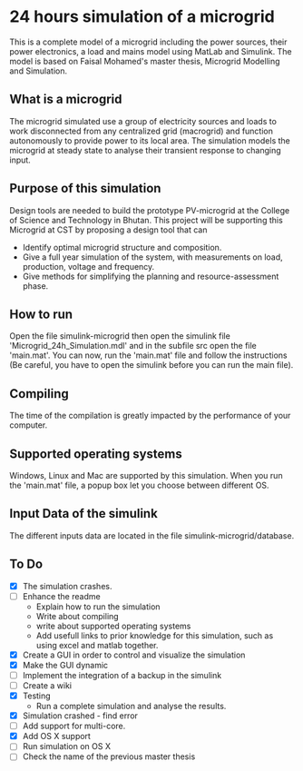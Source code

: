 # 24 hours simulation of a microgrid
This is a complete model of a microgrid including the power sources, their power electronics, a load and mains model using MatLab and Simulink. The model is based on Faisal Mohamed's master thesis, Microgrid Modelling and Simulation.

## What is a microgrid
The microgrid simulated use a group of electricity sources and loads to work disconnected from any centralized grid (macrogrid) and function autonomously to provide power to its local area. The simulation models the microgrid at steady state to analyse their transient response to changing input. 

## Purpose of this simulation
Design tools are needed to build the prototype PV-microgrid at the College of Science and Technology in Bhutan. This project will be supporting this Microgrid at CST by proposing a design tool that can
* Identify optimal microgrid structure and composition.
* Give a full year simulation of the system, with measurements on load, production, voltage and frequency.
* Give methods for simplifying the planning and resource-assessment phase.

## How to run
Open the file simulink-microgrid then open the simulink file 'Microgrid_24h_Simulation.mdl' and in the subfile src open the file 'main.mat'. You can now, run the 'main.mat' file and follow the instructions (Be careful, you have to open the simulink before you can run the main file). 

## Compiling
The time of the compilation is greatly impacted by the performance of your computer.

## Supported operating systems
Windows, Linux and Mac are supported by this simulation. When you run the 'main.mat' file, a popup box let you choose between different OS.

## Input Data of the simulink
The different inputs data are located in the file simulink-microgrid/database.

## To Do

- [x] The simulation crashes. 
- [ ] Enhance the readme
  * Explain how to run the simulation
  * Write about compiling
  * write about supported operating systems
  * Add usefull links to prior knowledge for this simulation, such as using excel and matlab together.
- [x] Create a GUI in order to control and visualize the simulation
- [x] Make the GUI dynamic
- [ ] Implement the integration of a backup in the simulink
- [ ] Create a wiki
- [x] Testing
  * Run a complete simulation and analyse the results.
- [x] Simulation crashed - find error
- [ ] Add support for multi-core.
- [x] Add OS X support
- [ ] Run simulation on OS X
- [ ] Check the name of the previous master thesis
